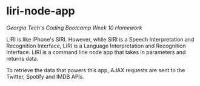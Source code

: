 # liri-node-app

*Georgia Tech's Coding Bootcamp Week 10 Homework*

LIRI is like iPhone's SIRI. However, while SIRI is a Speech Interpretation and Recognition Interface, LIRI is a Language Interpretation and Recognition Interface. LIRI is a command line node app that takes in parameters and returns data.

To retrieve the data that powers this app, AJAX requests are sent to the Twitter, Spotify and IMDB APIs.